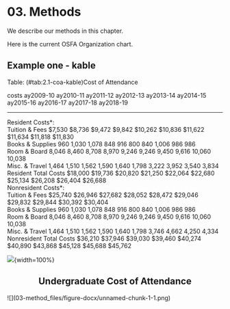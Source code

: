 # 03. Methods

We describe our methods in this chapter.

Here is the current OSFA Organization chart.










## Example one - kable


Table: (\#tab:2.1-coa-kable)Cost of Attendance

costs                     ay2009-10   ay2010-11   ay2011-12   ay2012-13   ay2013-14   ay2014-15   ay2015-16   ay2016-17   ay2017-18   ay2018-19 
------------------------  ----------  ----------  ----------  ----------  ----------  ----------  ----------  ----------  ----------  ----------
Resident Costs*:                                                                                                                                
Tuition & Fees            $7,530      $8,736      $9,472      $9,842      $10,262     $10,836     $11,622     $11,634     $11,818     $11,830   
Books & Supplies          960         1,030       1,078       848         916         800         840         1,006       986         986       
Room & Board              8,046       8,460       8,708       8,970       9,246       9,246       9,450       9,616       10,060      10,038    
Misc. & Travel            1,464       1,510       1,562       1,590       1,640       1,798       3,222       3,952       3,540       3,834     
Resident Total Costs      $18,000     $19,736     $20,820     $21,250     $22,064     $22,680     $25,134     $26,208     $26,404     $26,688   
Nonresident Costs*:                                                                                                                             
Tuition & Fees            $25,740     $26,946     $27,682     $28,052     $28,472     $29,046     $29,832     $29,844     $30,392     $30,404   
Books & Supplies          960         1,030       1,078       848         916         800         840         1,006       986         986       
Room & Board              8,046       8,460       8,708       8,970       9,246       9,246       9,450       9,616       10,060      10,038    
Misc. & Travel            1,464       1,510       1,562       1,590       1,640       1,798       3,746       4,662       4,250       4,334     
Nonresident Total Costs   $36,210     $37,946     $39,030     $39,460     $40,274     $40,890     $43,868     $45,128     $45,688     $45,762   


![](C:/Users/gfalk/Documents/BookdownPT/images/GEORGIA-XH-FC.png){width=100%}
<h2><center><b>Undergraduate Cost of Attendance</b></center></h2>
![](03-method_files/figure-docx/unnamed-chunk-1-1.png)<!-- -->
